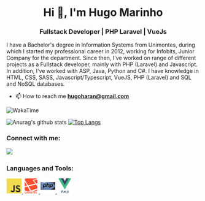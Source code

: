 <h1 align="center">Hi 👋, I'm Hugo Marinho</h1>
<h3 align="center">Fullstack Developer | PHP Laravel | VueJs</h3>

I have a Bachelor's degree in Information Systems from Unimontes, during which I started my professional career in 2012, working for Infobits, Junior Company for the department. Since then, I've worked on range of different projects as a Fullstack developer, mainly with PHP (Laravel) and Javascript. In addition, I've worked with ASP, Java, Python and C#. I have knowledge in HTML, CSS, SASS, Javascript/Typescript, VueJS, PHP (Laravel) and SQL and NoSQL databases.


- 📫 How to reach me **hugoharan@gmail.com**



![WakaTime](https://github-readme-stats.vercel.app/api/wakatime?username=hugoharan&theme=dracula)

![Anurag's github stats](https://github-readme-stats.vercel.app/api?username=hugoharan&show_icons=true&theme=dracula)  [![Top Langs](https://github-readme-stats.vercel.app/api/top-langs/?username=hugoharan&hide=css,html&theme=dracula)](https://github.com/anuraghazra/github-readme-stats)

<p align="left">
<h3 align="left">Connect with me:</h3>
<a href="https://www.linkedin.com/in/hugoharan/" target="blank"><img src="https://cdn.jsdelivr.net/gh/devicons/devicon/icons/linkedin/linkedin-original-wordmark.svg" /></a>
</p>


<h3 align="left">Languages and Tools:</h3>
<p align="left"> <a href="https://developer.mozilla.org/en-US/docs/Web/JavaScript" target="_blank"> <img src="https://raw.githubusercontent.com/devicons/devicon/master/icons/javascript/javascript-original.svg" alt="javascript" width="40" height="40"/> </a> <a href="https://laravel.com/" target="_blank"> <img src="https://raw.githubusercontent.com/devicons/devicon/master/icons/laravel/laravel-plain-wordmark.svg" alt="laravel" width="40" height="40"/> </a> <a href="https://www.php.net" target="_blank"> <img src="https://raw.githubusercontent.com/devicons/devicon/master/icons/php/php-original.svg" alt="php" width="40" height="40"/> </a> <a href="https://vuejs.org/" target="_blank"> <img src="https://raw.githubusercontent.com/devicons/devicon/master/icons/vuejs/vuejs-original-wordmark.svg" alt="vuejs" width="40" height="40"/> </a> </p>

